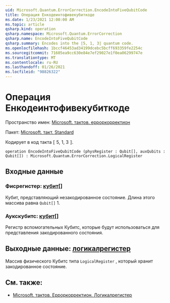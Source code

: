 ```yaml
---
uid: Microsoft.Quantum.ErrorCorrection.EncodeIntoFiveQubitCode
title: Операция Енкодеинтофивекубиткоде
ms.date: 1/23/2021 12:00:00 AM
ms.topic: article
qsharp.kind: operation
qsharp.namespace: Microsoft.Quantum.ErrorCorrection
qsharp.name: EncodeIntoFiveQubitCode
qsharp.summary: Encodes into the ⟦5, 1, 3⟧ quantum code.
ms.openlocfilehash: 1bccf46453ad34199dcebc5bcff693359fe2254c
ms.sourcegitcommit: 71605ea9cc630e84e7ef29027e1f0ea06299747e
ms.translationtype: MT
ms.contentlocale: ru-RU
ms.lasthandoff: 01/26/2021
ms.locfileid: "98826322"
---
```

# <a name="encodeintofivequbitcode-operation"></a>Операция Енкодеинтофивекубиткоде

Пространство имен: [Microsoft. тактов. ерроркорректион](xref:Microsoft.Quantum.ErrorCorrection)

Пакет: [Microsoft. такт. Standard](https://nuget.org/packages/Microsoft.Quantum.Standard)


Кодирует в код такта ⟦ 5, 1, 3 ⟧.

```qsharp
operation EncodeIntoFiveQubitCode (physRegister : Qubit[], auxQubits : Qubit[]) : Microsoft.Quantum.ErrorCorrection.LogicalRegister
```


## <a name="input"></a>Входные данные

### <a name="physregister--qubit"></a>Фисрегистер: [кубит](xref:microsoft.quantum.lang-ref.qubit)[]

Кубит, представляющий незакодированное состояние. Длина этого массива равна `Qubit[]` 1.


### <a name="auxqubits--qubit"></a>Аукскубитс: [кубит](xref:microsoft.quantum.lang-ref.qubit)[]

Регистр вспомогательных Кубитс, которые будут использоваться для представления закодированного состояния.



## <a name="output--logicalregister"></a>Выходные данные: [логикалрегистер](xref:Microsoft.Quantum.ErrorCorrection.LogicalRegister)

Массив физического Кубитс типа `LogicalRegister` , который хранит закодированное состояние.

## <a name="see-also"></a>См. также:

- [Microsoft. тактов. Ерроркорректион. Логикалрегистер](xref:Microsoft.Quantum.ErrorCorrection.LogicalRegister)